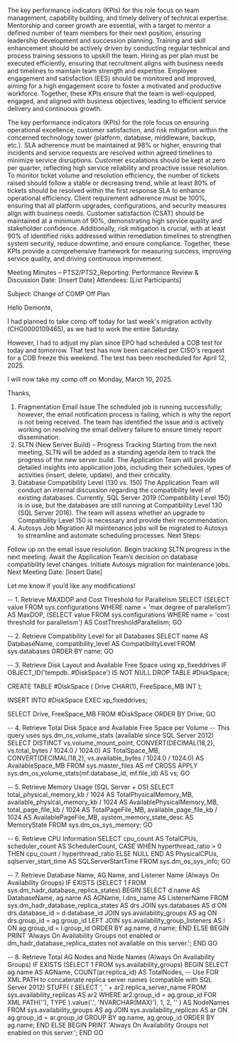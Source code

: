 
The key performance indicators (KPIs) for this role focus on team management, capability building, and timely delivery of technical expertise. Mentorship and career growth are essential, with a target to mentor a defined number of team members for their next position, ensuring leadership development and succession planning. Training and skill enhancement should be actively driven by conducting regular technical and process training sessions to upskill the team. Hiring as per plan must be executed efficiently, ensuring that recruitment aligns with business needs and timelines to maintain team strength and expertise. Employee engagement and satisfaction (EES) should be monitored and improved, aiming for a high engagement score to foster a motivated and productive workforce. Together, these KPIs ensure that the team is well-equipped, engaged, and aligned with business objectives, leading to efficient service delivery and continuous growth.







The key performance indicators (KPIs) for the role focus on ensuring operational excellence, customer satisfaction, and risk mitigation within the concerned technology tower (platform, database, middleware, backup, etc.). SLA adherence must be maintained at 98% or higher, ensuring that incidents and service requests are resolved within agreed timelines to minimize service disruptions. Customer escalations should be kept at zero per quarter, reflecting high service reliability and proactive issue resolution. To monitor ticket volume and resolution efficiency, the number of tickets raised should follow a stable or decreasing trend, while at least 80% of tickets should be resolved within the first response SLA to enhance operational efficiency. Client requirement adherence must be 100%, ensuring that all platform upgrades, configurations, and security measures align with business needs. Customer satisfaction (CSAT) should be maintained at a minimum of 90%, demonstrating high service quality and stakeholder confidence. Additionally, risk mitigation is crucial, with at least 90% of identified risks addressed within remediation timelines to strengthen system security, reduce downtime, and ensure compliance. Together, these KPIs provide a comprehensive framework for measuring success, improving service quality, and driving continuous improvement.









Meeting Minutes – PTS2/PTS2_Reporting: Performance Review & Discussion
Date: [Insert Date]
Attendees: [List Participants]


Subject: Change of COMP Off Plan

Hello Demonte,

I had planned to take comp off today for last week's migration activity (CHG0000109465), as we had to work the entire Saturday.

However, I had to adjust my plan since EPO had scheduled a COB test for today and tomorrow. That test has now been canceled per CISO's request for a COB freeze this weekend. The test has been rescheduled for April 12, 2025.

I will now take my comp off on Monday, March 10, 2025.

Thanks,

1. Fragmentation Email Issue
The scheduled job is running successfully; however, the email notification process is failing, which is why the report is not being received.
The team has identified the issue and is actively working on resolving the email delivery failure to ensure timely report dissemination.
2. SLTN (New Server Build) – Progress Tracking
Starting from the next meeting, SLTN will be added as a standing agenda item to track the progress of the new server build.
The Application Team will provide detailed insights into application jobs, including their schedules, types of activities (insert, delete, update), and their criticality.
3. Database Compatibility Level (130 vs. 150)
The Application Team will conduct an internal discussion regarding the compatibility level of existing databases.
Currently, SQL Server 2019 (Compatibility Level 150) is in use, but the databases are still running at Compatibility Level 130 (SQL Server 2016).
The team will assess whether an upgrade to Compatibility Level 150 is necessary and provide their recommendation.
4. Autosys Job Migration
All maintenance jobs will be migrated to Autosys to streamline and automate scheduling processes.
Next Steps:

Follow up on the email issue resolution.
Begin tracking SLTN progress in the next meeting.
Await the Application Team’s decision on database compatibility level changes.
Initiate Autosys migration for maintenance jobs.
Next Meeting Date: [Insert Date]

Let me know if you’d like any modifications!






-- 1. Retrieve MAXDOP and Cost Threshold for Parallelism
SELECT 
    (SELECT value FROM sys.configurations WHERE name = 'max degree of parallelism') AS MaxDOP,
    (SELECT value FROM sys.configurations WHERE name = 'cost threshold for parallelism') AS CostThresholdParallelism;
GO

-- 2. Retrieve Compatibility Level for all Databases
SELECT 
    name AS DatabaseName, 
    compatibility_level AS CompatibilityLevel
FROM sys.databases
ORDER BY name;
GO

-- 3. Retrieve Disk Layout and Available Free Space using xp_fixeddrives
IF OBJECT_ID('tempdb..#DiskSpace') IS NOT NULL 
    DROP TABLE #DiskSpace;

CREATE TABLE #DiskSpace (
    Drive CHAR(1),
    FreeSpace_MB INT
);

INSERT INTO #DiskSpace
EXEC xp_fixeddrives;

SELECT Drive, FreeSpace_MB 
FROM #DiskSpace
ORDER BY Drive;
GO

-- 4. Retrieve Total Disk Space and Available Free Space per Volume
-- This query uses sys.dm_os_volume_stats (available since SQL Server 2012)
SELECT DISTINCT
    vs.volume_mount_point,
    CONVERT(DECIMAL(18,2), vs.total_bytes / 1024.0 / 1024.0) AS TotalSpace_MB,
    CONVERT(DECIMAL(18,2), vs.available_bytes / 1024.0 / 1024.0) AS AvailableSpace_MB
FROM sys.master_files AS mf
CROSS APPLY sys.dm_os_volume_stats(mf.database_id, mf.file_id) AS vs;
GO

-- 5. Retrieve Memory Usage (SQL Server + OS)
SELECT 
    total_physical_memory_kb / 1024 AS TotalPhysicalMemory_MB,
    available_physical_memory_kb / 1024 AS AvailablePhysicalMemory_MB,
    total_page_file_kb / 1024 AS TotalPageFile_MB,
    available_page_file_kb / 1024 AS AvailablePageFile_MB,
    system_memory_state_desc AS MemoryState
FROM sys.dm_os_sys_memory;
GO

-- 6. Retrieve CPU Information
SELECT 
    cpu_count AS TotalCPUs, 
    scheduler_count AS SchedulerCount, 
    CASE 
        WHEN hyperthread_ratio > 0 THEN cpu_count / hyperthread_ratio 
        ELSE NULL 
    END AS PhysicalCPUs, 
    sqlserver_start_time AS SQLServerStartTime
FROM sys.dm_os_sys_info;
GO

-- 7. Retrieve Database Name, AG Name, and Listener Name (Always On Availability Groups)
IF EXISTS (SELECT 1 FROM sys.dm_hadr_database_replica_states)
BEGIN
    SELECT 
        d.name AS DatabaseName, 
        ag.name AS AGName, 
        l.dns_name AS ListenerName
    FROM sys.dm_hadr_database_replica_states AS drs
    JOIN sys.databases AS d ON drs.database_id = d.database_id
    JOIN sys.availability_groups AS ag ON drs.group_id = ag.group_id
    LEFT JOIN sys.availability_group_listeners AS l ON ag.group_id = l.group_id
    ORDER BY ag.name, d.name;
END
ELSE
BEGIN
    PRINT 'Always On Availability Groups not enabled or dm_hadr_database_replica_states not available on this server.';
END
GO

-- 8. Retrieve Total AG Nodes and Node Names (Always On Availability Groups)
IF EXISTS (SELECT 1 FROM sys.availability_groups)
BEGIN
    SELECT 
        ag.name AS AGName, 
        COUNT(ar.replica_id) AS TotalNodes,
        -- Use FOR XML PATH to concatenate replica server names (compatible with SQL Server 2012)
        STUFF(
            (
                SELECT ', ' + ar2.replica_server_name
                FROM sys.availability_replicas AS ar2
                WHERE ar2.group_id = ag.group_id
                FOR XML PATH(''), TYPE
            ).value('.', 'NVARCHAR(MAX)'),
            1, 2, ''
        ) AS NodeNames
    FROM sys.availability_groups AS ag
    JOIN sys.availability_replicas AS ar ON ag.group_id = ar.group_id
    GROUP BY ag.name, ag.group_id
    ORDER BY ag.name;
END
ELSE
BEGIN
    PRINT 'Always On Availability Groups not enabled on this server.';
END
GO
